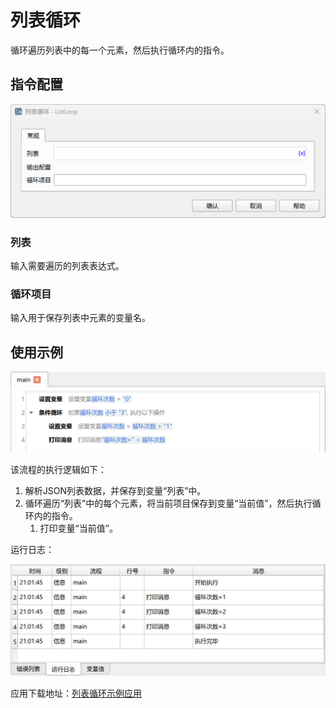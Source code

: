 # 列表循环

循环遍历列表中的每一个元素，然后执行循环内的指令。

## 指令配置

![列表循环配置对话框](list_loop_config.png)

### 列表

输入需要遍历的列表表达式。

### 循环项目

输入用于保存列表中元素的变量名。

## 使用示例

![列表循环示例流程截图](list_loop_demo_process.png)

该流程的执行逻辑如下：

1. 解析JSON列表数据，并保存到变量“列表”中。
2. 循环遍历“列表”中的每个元素，将当前项目保存到变量“当前值”，然后执行循环内的指令。
    1. 打印变量“当前值”。

运行日志：

![列表循环示例流程运行日志](list_loop_demo_log.png)

应用下载地址：[列表循环示例应用](../../../examples/list_loop_demo.zip)
